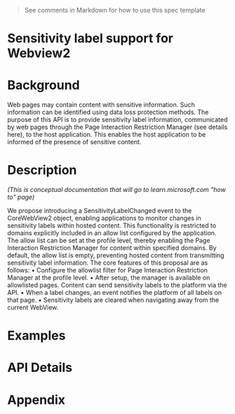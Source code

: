 <!-- 
    Before submitting, delete all "<!-- TEMPLATE" marked comments in this file,
    and the following quote banner:
-->
> See comments in Markdown for how to use this spec template

<!-- TEMPLATE
    The purpose of this spec is to describe new APIs, in a way
    that will transfer to learn.microsoft.com (https://learn.microsoft.com/microsoft-edge/webview2/).

    There are two audiences for the spec. The first are people that want to evaluate and
    give feedback on the API, as part of the submission process.
    So the second audience is everyone that reads there to learn how and why to use this API.
    Some of this text also shows up in Visual Studio Intellisense.
    When the PR is complete, the content within the 'Conceptual Pages' section of the review spec will be incorporated into the public documentation at
    http://learn.microsoft.com (LMC).

    For example, much of the examples and descriptions in the `RadialGradientBrush` API spec
    (https://github.com/microsoft/microsoft-ui-xaml-specs/blob/master/active/RadialGradientBrush/RadialGradientBrush.md)
    were carried over to the public API page on LMC
    (https://learn.microsoft.com/windows/winui/api/microsoft.ui.xaml.media.radialgradientbrush?view=winui-2.5)

    Once the API is on LMC, that becomes the official copy, and this spec becomes an archive.
    For example if the description is updated, that only needs to happen on LMC and needn't
    be duplicated here.

    Examples:
    * New set of classes and APIs (Custom Downloads):
      https://github.com/MicrosoftEdge/WebView2Feedback/blob/master/specs/CustomDownload.md
    * New member on an existing class (BackgroundColor):
      https://github.com/MicrosoftEdge/WebView2Feedback/blob/master/specs/BackgroundColor.md

    Style guide:
    * Use second person; speak to the developer who will be learning/using this API.
    (For example "you use this to..." rather than "the developer uses this to...")
    * Use hard returns to keep the page width within ~100 columns.
    (Otherwise it's more difficult to leave comments in a GitHub PR.)
    * Talk about an API's behavior, not its implementation.
    (Speak to the developer using this API, not to the team implementing it.)
    * A picture is worth a thousand words.
    * An example is worth a million words.
    * Keep examples realistic but simple; don't add unrelated complications.
    (An example that passes a stream needn't show the process of launching the File-Open dialog.)
    * Use GitHub flavored Markdown: https://guides.github.com/features/mastering-markdown/

-->

Sensitivity label support for Webview2
===

# Background
<!-- TEMPLATE
    Use this section to provide background context for the new API(s)
    in this spec. Try to briefly provide enough information to be able to read
    the rest of the document.

    This section and the appendix are the only sections that likely
    do not get copied into any official documentation, they're just an aid
    to reading this spec. If you find useful information in the background
    or appendix consider moving it to documentation.
    
    If you're modifying an existing API, included a link here to the
    existing page(s) or spec documentation.

    For example, this section is a place to explain why you're adding this
    API rather than modifying an existing API.

    For example, this is a place to provide a brief explanation of some dependent
    area, just explanation enough to understand this new API, rather than telling
    the reader "go read 100 pages of background information posted at ...". 
-->
Web pages may contain content with sensitive information. Such information can be identified using data loss protection methods. The purpose of this API is to provide sensitivity label information, communicated by web pages through the Page Interaction Restriction Manager (see details here), to the host application. This enables the host application to be informed of the presence of sensitive content.

# Description

_(This is conceptual documentation that will go to learn.microsoft.com "how to" page)_

<!-- TEMPLATE
    (Optional)

    All APIs have reference docs, but some APIs or groups of APIs have an additional high level,
    conceptual page (called a "how-to" page). This section can be used for that content.

    For example, there are several navigation events each with their own reference doc, but then
    there's also a concept doc on navigation
    (https://learn.microsoft.com/microsoft-edge/webview2/concepts/navigation-events).

    Sometimes it's difficult to decide if text belongs on a how-to page or an API page.
    Because our API reference documentation is automatically turned into reference docs you can
    lean towards including text in the API documentation below instead of in this conceptual
    section.
-->
We propose introducing a SensitivityLabelChanged event to the CoreWebView2 object, enabling applications to monitor changes in sensitivity labels within hosted content. This functionality is restricted to domains explicitly included in an allow list configured by the application. The allow list can be set at the profile level, thereby enabling the Page Interaction Restriction Manager for content within specified domains. By default, the allow list is empty, preventing hosted content from transmitting sensitivity label information.
The core features of this proposal are as follows:
•	Configure the allowlist filter for Page Interaction Restriction Manager at the profile level.
•	After setup, the manager is available on allowlisted pages. Content can send sensitivity labels to the platform via the API.
•	When a label changes, an event notifies the platform of all labels on that page.
•	Sensitivity labels are cleared when navigating away from the current WebView.

# Examples
<!-- TEMPLATE
    Use this section to explain the features of the API, showing
    example code with each description in both C# (for our WinRT API or .NET API) and
    in C++ for our COM API. Use snippets of the sample code you wrote for the sample apps.
    The sample code for C++ and C# should demonstrate the same thing.
    If you are introducing a JavaScript API or otherwise the sample relies on HTML or JS
    include that and consider including it in its own HTML or JS sample code.

    As an example of this section, see the Examples section for the Custom Downloads
    APIs (https://github.com/MicrosoftEdge/WebView2Feedback/blob/master/specs/CustomDownload.md). 

    The general format is:

    ## FirstFeatureName

    Feature explanation text goes here, including why an app would use it, how it
    replaces or supplements existing functionality.

    ```c#
    void SampleMethod()
    {
        var show = new AnExampleOf();
        show.SomeMembers = AndWhyItMight(be, interesting)
    }
    ```
    
    ```cpp
    void SampleClass::SampleMethod()
    {
        winrt::com_ptr<ICoreWebView2> webview2 = ...
    }
    ```

    If the sample code requires JS or HTML include that as well

    ```html
    <script>
        chrome.webview.postMessage(...);
    </script>
    ```

    ## SecondFeatureName

    Feature explanation text goes here, including why an app would use it, how it
    replaces or supplements existing functionality.

    ```c#
    void SampleMethod()
    {
        var show = new AnExampleOf();
        show.SomeMembers = AndWhyItMight(be, interesting)
    }
    ```
    
    ```cpp
    void SampleClass::SampleMethod()
    {
        winrt::com_ptr<ICoreWebView2> webview2 = ...
    }
    ```


    If the sample code requires JS or HTML include that as well

    ```html
    <script>
        chrome.webview.postMessage(...);
    </script>
    ```

-->

# API Details
<!-- TEMPLATE
    The exact API, in IDL format for our COM API and
    in MIDL3 format (https://learn.microsoft.com/uwp/midl-3/)
    when possible.

    Include every new or modified type but use // ... to remove any methods,
    properties, or events that are unchanged.

    For the MIDL3 parts, after running build-apiwriter, open the generated
    `Microsoft.Web.WebView2.Core.idl` and find the new or modified portions
    generated from your modifications to the COM IDL.

    (GitHub's markdown syntax formatter does not (yet) know about MIDL3, so
    use ```c# instead even when writing MIDL3.)

    Example:
    
```
[uuid(B625A89E-368F-43F5-BCBA-39AA6234CCF8), object, pointer_default(unique)]
interface ICoreWebView2Settings4 : ICoreWebView2Settings3 {
  /// The IsPinchZoomEnabled property enables or disables the ability of 
  /// the end user to use a pinching motion on touch input enabled devices
  /// to scale the web content in the WebView2. It defaults to TRUE.
  /// When set to FALSE, the end user cannot pinch zoom.
  /// This API only affects the Page Scale zoom and has no effect on the
  /// existing browser zoom properties (IsZoomControlEnabled and ZoomFactor)
  /// or other end user mechanisms for zooming.
  ///
  /// \snippet SettingsComponent.cpp TogglePinchZooomEnabled
  [propget] HRESULT IsPinchZoomEnabled([out, retval] BOOL* enabled);
  /// Set the IsPinchZoomEnabled property
  [propput] HRESULT IsPinchZoomEnabled([in] BOOL enabled);
}
```

```c# (but really MIDL3)
namespace Microsoft.Web.WebView2.Core
{
    runtimeclass CoreWebView2Settings
    {
        // ...

        [interface_name("Microsoft.Web.WebView2.Core.ICoreWebView2Settings5")]
        {
            Boolean IsPinchZoomEnabled { get; set; };
        }
    }
}
```

If you are introducing a WebView2 JavaScript API include the TypeScript
definition of that API and reference documentation for it as well.
You can use https://www.typescriptlang.org/play to verify your TypeScript

```ts
interface WebView extends EventTarget {
    postMessage(message: any) : void;
    hostObjects: HostObjectsAsyncRoot;
    // ...
}

interface HostObjectsAsyncRoot {
    cleanupSome() : void;
    options: HostObjectsOptions;
}

interface HostObjectsOptions {
    forceLocalProperties: string[];
    log: (...data: any[]) => void;
    shouldSerializeDates: boolean;
    defaultSyncProxy: boolean;
    forceAsyncMethodMatches: RegExp[];
    ignoreMemberNotFoundError: boolean;
}
```

-->


# Appendix
<!-- TEMPLATE
  Anything else that you want to write down about implementation notes and for posterity,
  but that isn't necessary to understand the purpose and usage of the API.
  
  This or the Background section are a good place to describe alternative designs
  and why they were rejected, any relevant implementation details, or links to other
  resources.
-->
